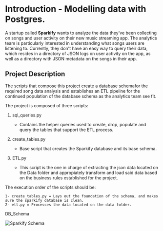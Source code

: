 # Introduction - Modelling data with Postgres.


A startup called **Sparkify** wants to analyze the data they've been collecting on songs and user activity on their new music streaming app. The analytics team is particularly interested in understanding what songs users are listening to. Currently, they don't have an easy way to query their data, which resides in a directory of JSON logs on user activity on the app, as well as a directory with JSON metadata on the songs in their app.

## Project Description

The scripts that compose this project create a database schemafor the required song data analysis and establishes an ETL pipeline for the continued population of the database schema as the analytics team see fit.

The project is composed of three scripts:

1. sql_queries.py

    * Contains the helper queries used to create, drop, populate and query the tables that 
    support the ETL process.

2. create_tables.py

    * Base script that creates the Sparkify database and its base schema.

3. ETL.py

    * This script is the one in charge of extracting the json data located on the Data folder
    and appropiately transform and load said data based on the business rules established for
    the project.

The execution order of the scripts should be:

    1- create_tables.py = Lays out the foundation of the schema, and makes sure the sparkify database is clean.
    2- etl.py = Processes the data located on the data folder.
    

DB_Schema

![Sparkify Schema](/Sparkify_ERD.png)
